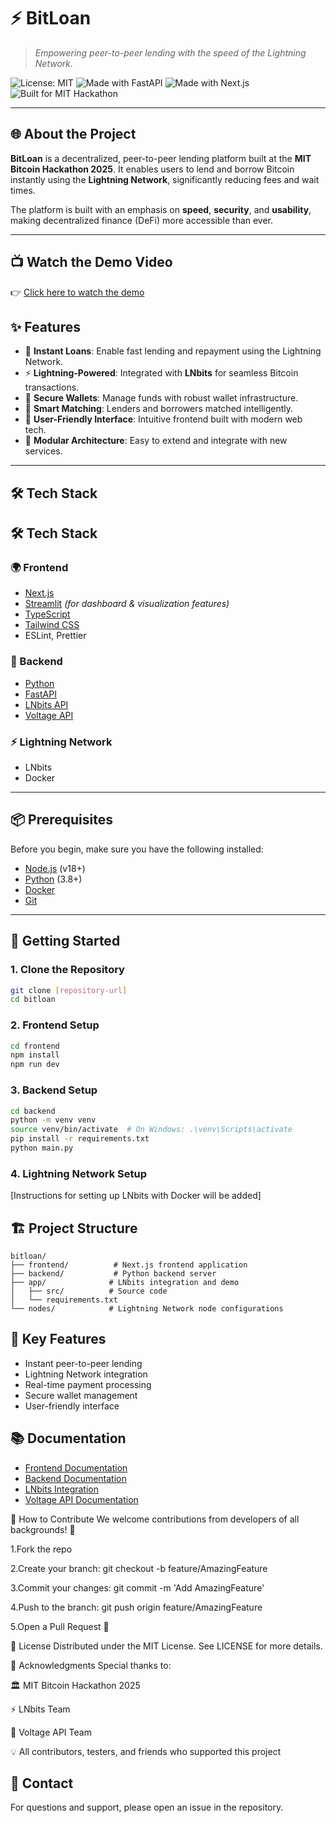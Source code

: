 # ⚡ BitLoan

> *Empowering peer-to-peer lending with the speed of the Lightning Network.*

![License: MIT](https://img.shields.io/badge/License-MIT-yellow.svg)
![Made with FastAPI](https://img.shields.io/badge/Backend-FastAPI-blue.svg)
![Made with Next.js](https://img.shields.io/badge/Frontend-Next.js-lightgrey.svg)
![Built for MIT Hackathon](https://img.shields.io/badge/MIT-Bitcoin_Hackathon_2025-orange.svg)

---

## 🌐 About the Project

**BitLoan** is a decentralized, peer-to-peer lending platform built at the **MIT Bitcoin Hackathon 2025**. It enables users to lend and borrow Bitcoin instantly using the **Lightning Network**, significantly reducing fees and wait times.

The platform is built with an emphasis on **speed**, **security**, and **usability**, making decentralized finance (DeFi) more accessible than ever.

---
## 📺 Watch the Demo Video

👉 [Click here to watch the demo](https://www.youtube.com/watch?v=qzWmGha4p5U)  


## ✨ Features

- 💸 **Instant Loans**: Enable fast lending and repayment using the Lightning Network.
- ⚡ **Lightning-Powered**: Integrated with **LNbits** for seamless Bitcoin transactions.
- 🔐 **Secure Wallets**: Manage funds with robust wallet infrastructure.
- 🧠 **Smart Matching**: Lenders and borrowers matched intelligently.
- 🎯 **User-Friendly Interface**: Intuitive frontend built with modern web tech.
- 🔧 **Modular Architecture**: Easy to extend and integrate with new services.

---

## 🛠️ Tech Stack

## 🛠️ Tech Stack

### 🌍 Frontend
- [Next.js](https://nextjs.org/)
- [Streamlit](https://streamlit.io/) *(for dashboard & visualization features)*
- [TypeScript](https://www.typescriptlang.org/)
- [Tailwind CSS](https://tailwindcss.com/)
- ESLint, Prettier




### 🧠 Backend
- [Python](https://www.python.org/)
- [FastAPI](https://fastapi.tiangolo.com/)
- [LNbits API](https://lnbits.com/)
- [Voltage API](https://voltage.cloud/)

### ⚡ Lightning Network
- LNbits
- Docker

---

## 📦 Prerequisites

Before you begin, make sure you have the following installed:

- [Node.js](https://nodejs.org/) (v18+)
- [Python](https://www.python.org/) (3.8+)
- [Docker](https://www.docker.com/)
- [Git](https://git-scm.com/)

---

## 🚀 Getting Started

### 1. Clone the Repository
```bash
git clone [repository-url]
cd bitloan
```

### 2. Frontend Setup
```bash
cd frontend
npm install
npm run dev
```

### 3. Backend Setup
```bash
cd backend
python -m venv venv
source venv/bin/activate  # On Windows: .\venv\Scripts\activate
pip install -r requirements.txt
python main.py
```

### 4. Lightning Network Setup
[Instructions for setting up LNbits with Docker will be added]

## 🏗️ Project Structure

```
bitloan/
├── frontend/          # Next.js frontend application
├── backend/           # Python backend server
├── app/              # LNbits integration and demo
│   ├── src/          # Source code
│   └── requirements.txt
└── nodes/            # Lightning Network node configurations
```
## 🔑 Key Features

- Instant peer-to-peer lending
- Lightning Network integration
- Real-time payment processing
- Secure wallet management
- User-friendly interface

## 📚 Documentation

- [Frontend Documentation](frontend/README.md)
- [Backend Documentation](backend/README.md)
- [LNbits Integration](app/README.md)
- [Voltage API Documentation](backend/VOLTAGE_API.md)

🤝 How to Contribute
We welcome contributions from developers of all backgrounds! 🙌

1.Fork the repo

2.Create your branch: git checkout -b feature/AmazingFeature

3.Commit your changes: git commit -m 'Add AmazingFeature'

4.Push to the branch: git push origin feature/AmazingFeature

5.Open a Pull Request 🚀

📝 License
Distributed under the MIT License. See LICENSE for more details.

🙏 Acknowledgments
Special thanks to:

🏛️ MIT Bitcoin Hackathon 2025

⚡ LNbits Team

🔌 Voltage API Team

💡 All contributors, testers, and friends who supported this project

## 📧 Contact

For questions and support, please open an issue in the repository.
